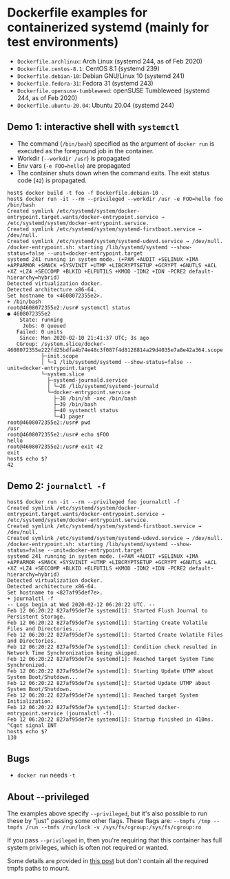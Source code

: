 # Dockerfile examples for containerized systemd (mainly for test environments)

* `Dockerfile.archlinux`: Arch Linux (systemd 244, as of Feb 2020)
* `Dockerfile.centos-8.1`: CentOS 8.1 (systemd 239)
* `Dockerfile.debian-10`: Debian GNU/Linux 10 (systemd 241)
* `Dockerfile.fedora-31`: Fedora 31 (systemd 243)
* `Dockerfile.opensuse-tumbleweed`: openSUSE Tumbleweed (systemd 244, as of Feb 2020)
* `Dockerfile.ubuntu-20.04`: Ubuntu 20.04 (systemd 244)

## Demo 1: interactive shell with `systemctl`

* The command (`/bin/bash`) specified as the argument of `docker run` is executed as the foreground job in the container.
* Workdir (`--workdir /usr`) is propagated
* Env vars (`-e FOO=hello`) are propagated
* The container shuts down when the command exits. The exit status code (`42`) is propagated.

```console
host$ docker build -t foo -f Dockerfile.debian-10 .
host$ docker run -it --rm --privileged --workdir /usr -e FOO=hello foo /bin/bash
Created symlink /etc/systemd/system/docker-entrypoint.target.wants/docker-entrypoint.service → /etc/systemd/system/docker-entrypoint.service.
Created symlink /etc/systemd/system/systemd-firstboot.service → /dev/null.
Created symlink /etc/systemd/system/systemd-udevd.service → /dev/null.
/docker-entrypoint.sh: starting /lib/systemd/systemd --show-status=false --unit=docker-entrypoint.target
systemd 241 running in system mode. (+PAM +AUDIT +SELINUX +IMA +APPARMOR +SMACK +SYSVINIT +UTMP +LIBCRYPTSETUP +GCRYPT +GNUTLS +ACL +XZ +LZ4 +SECCOMP +BLKID +ELFUTILS +KMOD -IDN2 +IDN -PCRE2 default-hierarchy=hybrid)
Detected virtualization docker.
Detected architecture x86-64.
Set hostname to <4608072355e2>.
+ /bin/bash
root@4608072355e2:/usr# systemctl status
● 4608072355e2
    State: running
     Jobs: 0 queued
   Failed: 0 units
    Since: Mon 2020-02-10 21:41:37 UTC; 3s ago
   CGroup: /system.slice/docker-4608072355e222fd25bdfa4b74e48c3f087f4d8128814a29d4035e7a8e42a364.scope
           ├─init.scope
           │ └─1 /lib/systemd/systemd --show-status=false --unit=docker-entrypoint.target
           └─system.slice
             ├─systemd-journald.service
             │ └─26 /lib/systemd/systemd-journald
             └─docker-entrypoint.service
               ├─38 /bin/sh -xec /bin/bash
               ├─39 /bin/bash
               ├─40 systemctl status
               └─41 pager
root@4608072355e2:/usr# pwd
/usr
root@4608072355e2:/usr# echo $FOO
hello
root@4608072355e2:/usr# exit 42
exit
host$ echo $?
42
```

## Demo 2: `journalctl -f`

```console
host$ docker run -it --rm --privileged foo journalctl -f
Created symlink /etc/systemd/system/docker-entrypoint.target.wants/docker-entrypoint.service → /etc/systemd/system/docker-entrypoint.service.
Created symlink /etc/systemd/system/systemd-firstboot.service → /dev/null.
Created symlink /etc/systemd/system/systemd-udevd.service → /dev/null.
/docker-entrypoint.sh: starting /lib/systemd/systemd --show-status=false --unit=docker-entrypoint.target
systemd 241 running in system mode. (+PAM +AUDIT +SELINUX +IMA +APPARMOR +SMACK +SYSVINIT +UTMP +LIBCRYPTSETUP +GCRYPT +GNUTLS +ACL +XZ +LZ4 +SECCOMP +BLKID +ELFUTILS +KMOD -IDN2 +IDN -PCRE2 default-hierarchy=hybrid)
Detected virtualization docker.
Detected architecture x86-64.
Set hostname to <827af95def7e>.
+ journalctl -f
-- Logs begin at Wed 2020-02-12 06:20:22 UTC. --
Feb 12 06:20:22 827af95def7e systemd[1]: Started Flush Journal to Persistent Storage.
Feb 12 06:20:22 827af95def7e systemd[1]: Starting Create Volatile Files and Directories...
Feb 12 06:20:22 827af95def7e systemd[1]: Started Create Volatile Files and Directories.
Feb 12 06:20:22 827af95def7e systemd[1]: Condition check resulted in Network Time Synchronization being skipped.
Feb 12 06:20:22 827af95def7e systemd[1]: Reached target System Time Synchronized.
Feb 12 06:20:22 827af95def7e systemd[1]: Starting Update UTMP about System Boot/Shutdown...
Feb 12 06:20:22 827af95def7e systemd[1]: Started Update UTMP about System Boot/Shutdown.
Feb 12 06:20:22 827af95def7e systemd[1]: Reached target System Initialization.
Feb 12 06:20:22 827af95def7e systemd[1]: Started docker-entrypoint.service (journalctl -f).
Feb 12 06:20:22 827af95def7e systemd[1]: Startup finished in 410ms.
^Cgot signal INT
host$ echo $?
130
```

## Bugs
* `docker run` needs `-t`

## About --privileged

The examples above specify `--privileged`, but it's also possible to run these by "just" passing some other flags. These flags are: `--tmpfs /tmp --tmpfs /run --tmfs /run/lock -v /sys/fs/cgroup:/sys/fs/cgroup:ro`

If you pass `--privileged` in, then you're requiring that this container has full system privileges, which is often not required or wanted.

Some details are provided in [this post](https://developers.redhat.com/blog/2016/09/13/running-systemd-in-a-non-privileged-container/) but don't contain all the required tmpfs paths to mount.
